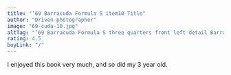 ```yaml
---
title: "’69 Barracuda Formula S item10 Title"
author: "Driven photographer"
image: "69-cuda-10.jpg"
altTag: "’69 Barracuda Formula S three quarters front left detail Barracuda badge"
rating: 4.5
buyLink: "/"
---
```


I enjoyed this book very much, and so did my 3 year old.